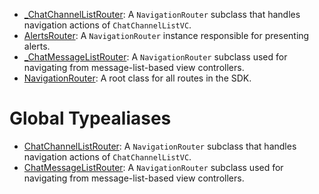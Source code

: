
  - [\_ChatChannelListRouter](/_ChatChannelListRouter):
    A `NavigationRouter` subclass that handles navigation actions of `ChatChannelListVC`.
  - [AlertsRouter](/AlertsRouter):
    A `NavigationRouter` instance responsible for presenting alerts.
  - [\_ChatMessageListRouter](/_ChatMessageListRouter):
    A `NavigationRouter` subclass used for navigating from message-list-based view controllers.
  - [NavigationRouter](/NavigationRouter):
    A root class for all routes in the SDK.

# Global Typealiases

  - [ChatChannelListRouter](/ChatChannelListRouter):
    A `NavigationRouter` subclass that handles navigation actions of `ChatChannelListVC`.
  - [ChatMessageListRouter](/ChatMessageListRouter):
    A `NavigationRouter` subclass used for navigating from message-list-based view controllers.
